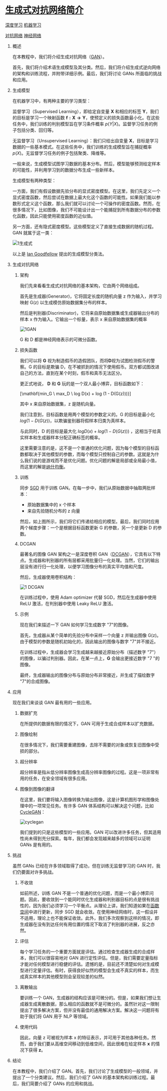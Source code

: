 # [生成式对抗网络简介](https://www.baeldung.com/cs/generative-adversarial-networks)

[深度学习](https://www.baeldung.com/cs/category/ai/deep-learning) [机器学习](https://www.baeldung.com/cs/category/ai/ml)

[对抗网络](https://www.baeldung.com/cs/tag/gan) [神经网络](https://www.baeldung.com/cs/tag/neural-networks)

1. 概述

    在本教程中，我们将介绍生成对抗网络（[GAN](https://www.baeldung.com/cs/ml-gan-data-augmentation)）。

    首先，我们将介绍术语生成模型及其分类。然后，我们将介绍生成式逆向网络的架构和训练流程，并附带详细示例。最后，我们将讨论 GANs 所面临的挑战和应用。

2. 生成模型

    在机器学习中，有两种主要的学习类型：

    监督学习（Supervised Learning），即给定自变量 $\mathbf{X}$ 和相应的标签 $\mathbf{Y}$，我们的目标是学习一个映射函数 $\mathbf{f: X \to Y}$，使预定义的损失函数最小化。在这些任务中，我们训练的判别模型旨在学习条件概率 $p(Y|X)$。监督学习任务的例子包括分类、回归等。

    无监督学习（Unsupervised Learning）：我们只给出自变量 $\mathbf{X}$，目标是学习数据的一些基本模式。在这些任务中，我们训练的生成模型旨在捕捉概率 $p(X)$。无监督学习任务的例子包括聚类、降维等。

    一般来说，生成模型试图学习数据的基本分布。然后，模型能够预测给定样本的可能性，并利用学习到的数据分布生成一些新样本。

    生成模型有两种类型：

    一方面，我们有假设数据先验分布的显式密度模型。在这里，我们先定义一个显式密度函数，然后尝试在数据上最大化这个函数的可能性。如果我们能以参数形式定义这个函数，那么我们就可以讨论一个可操作的密度函数。然而，在很多情况下，比如图像，我们不可能设计出一个能捕捉到所有数据分布的参数化函数，因此只能使用密度函数的近似值。

    另一方面，还有隐式密度模型。这些模型定义了直接生成数据的随机过程。GAN 就属于这一类：

    ![1生成式](pic/1_generative-1024x469.png)

    以上是 [Ian Goodfellow](https://www.iangoodfellow.com/) 提出的生成模型分类法。

3. 生成对抗网络

    1. 架构

        我们先来看看生成式对抗网络的基本架构，它由两个网络组成。

        首先是生成器(Generator)，它将固定长度的随机向量 z 作为输入，并学习映射 G(z) 以生成模仿原始数据集分布的样本。

        然后是判别器(Discriminator)，它将来自原始数据集或生成器输出分布的样本 x 作为输入。它输出一个标量，表示 x 来自原始数据集的概率

        ![1GAN](pic/1_gan-1024x352.png)

        G 和 D 都是神经网络表示的可微分函数。

    2. 损失函数

        我们可以将 $\mathbf{G}$ 视为制造假币的造假团队，而将$\mathbf{D}$视为试图检测假币的警察。G 的目标是欺骗 D，在不被抓到的情况下使用假币。双方都试图改进自己的方法，直到在某个时刻，假币和真币无法区分。

        更正式地说， $\mathbf{D}$ 和 $\mathbf{G}$ 玩的是一个双人最小博弈，目标函数如下：

        \[\mathbf{min_G \ max_D \ log D(x) + log (1 - D(G(z)))}\]

        其中 x 来自原始数据集，z 是随机向量。

        我们注意到，目标函数是用两个模型的参数定义的。G 的目标是最小化 $log (1 - D(G(z))$，以欺骗鉴别器将假样本归类为真样本。

        与此同时，D 的目标是最大化 $log D(x) + log (1 - D(G(z)))$ ，这相当于给真实样本和生成器样本分配正确标签的概率。

        这里需要注意的是，这不是一个普通的优化问题，因为每个模型的目标函数都取决于其他模型的参数，而每个模型只控制自己的参数。这就是为什么我们说的是游戏而不是优化问题。优化问题的解是局部或全局最小值，而这里的解是[纳什均衡](https://en.wikipedia.org/wiki/Nash_equilibrium)。

    3. 训练

        同步 [SGD](https://www.baeldung.com/cs/sgd-vs-backpropagation) 用于训练 GAN。在每一步中，我们从原始数据中抽取两批样本：

        - 原始数据集中的 x 个样本
        - 来自先验随机分布的 z 向量

        然后，如上图所示，我们将它们传递给相应的模型。最后，我们同时应用两个梯度步骤：一个是根据目标函数更新 G 的参数，另一个是更新 D 的参数。

    4. DCGAN

        最著名的图像 GAN 架构之一是深度卷积 GAN（[DCGAN](https://arxiv.org/abs/1511.06434)），它具有以下特点。生成器和判别器的所有层都采用批量归一化处理。当然，它们的输出层没有进行归一化处理，以便学习图像分布的真实平均值和尺度。

        然后，生成器使用卷积结构：

        ![1 DCGAN](pic/1_DCGAN.png)

        在训练过程中，使用 Adam optimizer 代替 SGD，然后在生成器中使用 ReLU 激活，在判别器中使用 Leaky ReLU 激活。

    5. 示例

        现在我们来描述一下 GAN 如何学习生成数字 "7"的图像。

        首先，生成器从某个简单的先验分布中采样一个向量 z 并输出图像 G(z)。由于模型的参数是随机初始化的，因此输出的图像与数字 "7"并不接近。

        在训练过程中，生成器会学习生成越来越接近原始分布（描述数字 "7"）的图像，以骗过判别器。因此，在某一点上，$\mathbf{G}$ 会输出更接近数字 "7 "的图像。

        最终，生成器输出的图像分布与原始分布非常接近，并生成了描绘数字 "7"的合成图像。

4. 应用

    现在我们来谈谈 GAN 最有用的一些应用。

    1. 数据扩充

        在所提供的数据有限的情况下，GAN 可用于生成合成样本以扩充数据。

    2. 图像绘制

        在很多情况下，我们需要重建图像，去除不需要的对象或恢复旧图像中受损的部分。

    3. 超分辨率

        超分辨率是指从低分辨率图像生成高分辨率图像的过程。这是一项非常有用的任务，在安全领域有很多应用。

    4. 图像到图像的翻译

        在这里，我们要将输入图像转换为输出图像，这是计算机图形学和图像处理中的一项常见任务。有许多 GAN 体系结构可以解决这个问题，比如 [CycleGAN](https://junyanz.github.io/CycleGAN/)：

        ![cyclegan](pic/1_cyclegan.png)

        我们提到的只是这些模型的一些应用。GAN 可以改进许多任务，但其适用性尚未得到充分探索。每年，我们都会发现越来越多的领域可以证明 GANs 是有用的。

5. 挑战

    虽然 GANs 已经在许多领域取得了成功，但在训练无监督学习的 GAN 时，我们仍要面对许多挑战。

    1. 不收敛

        如前所述，训练 GAN 不是一个普通的优化问题，而是一个最小博弈问题。因此，要收敛到一个能同时优化生成器和判别器目标的点是很有挑战性的，因为我们必须学习一个平衡点。从理论上讲，我们知道如果在[函数空间](https://en.wikipedia.org/wiki/Function_space)中进行更新，同步 SGD 就会收敛。在使用神经网络时，这一假设并不适用，理论上也不能保证收敛。此外，我们多次观察到这样的情况，即生成器在没有到达任何有用位置的情况下取消了判别器的进展，反之亦然。

    2. 评估

        每个学习任务的一个重要方面就是评估。通过检查生成器生成的合成样本，我们可以很容易地对 GAN 进行定性评估。但是，我们需要定量指标才能对任何模型进行稳健的评估。遗憾的是，目前还不清楚如何对生成模型进行定量评估。有时，获得良好似然的模型会生成不真实的样本，而生成真实样本的其他模型则会呈现较差的似然。

    3. 离散输出

        要训练一个 GAN，生成器的结构应该是可微分的。但是，如果我们想让生成器生成离散数据，那么相应的函数就不是可微分的。虽然针对这一限制提出了很多解决方案，但并没有最佳的通用解决方案。解决这一问题将有助于我们将 GAN 用于 NLP 等领域。

    4. 使用代码

        因此，向量 z 可被视为样本 x 的特征表示，并可用于其他各种任务。然而，由于我们要从高维空间移动到低维空间，因此很难在给定样本 $\mathbf{x}$ 的情况下获得 $\mathbf{z}$。

6. 结论

    在本教程中，我们介绍了 GAN。首先，我们讨论了生成模型的一般领域，并提出了一个分类建议。然后，我们介绍了 GAN 的基本架构和训练过程。最后，我们简要介绍了 GANs 的应用和挑战。
